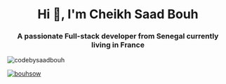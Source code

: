 <h1 align="center">Hi 👋, I'm Cheikh Saad Bouh</h1>
<h3 align="center">A passionate Full-stack developer from Senegal currently living in France</h3>

<p align="left"> <img src="https://komarev.com/ghpvc/?username=codebysaadbouh&label=Profile%20views&color=0e75b6&style=flat" alt="codebysaadbouh" /> </p>

<p align="left"> <a href="https://twitter.com/bouhsow" target="blank"><img src="https://img.shields.io/twitter/follow/bouhsow?logo=twitter&style=for-the-badge" alt="bouhsow" /></a> </p>
